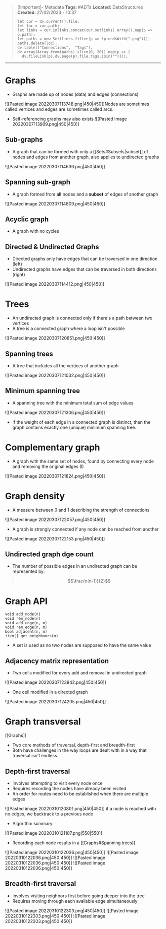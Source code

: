 > [!important]- Metadata
> **Tags:** #ADTs 
> **Located:** DataStructures
> **Created:** 27/02/2023 - 10:37
> ```dataviewjs
>let cur = dv.current().file;
>let loc = cur.path;
>let links = cur.inlinks.concat(cur.outlinks).array().map(p => p.path);
>let paths = new Set(links.filter(p => !p.endsWith(".png")));
>paths.delete(loc);
>dv.table(["Connections",  "Tags"], dv.array(Array.from(paths).slice(0, 20)).map(p => [
>   dv.fileLink(p),dv.page(p).file.tags.join("")]));
> ```

___
# Graphs

- Graphs are made up of nodes (data) and edges (connections)

![[Pasted image 20220307113748.png|450|450]]Nodes are sometimes called vertices and edges are sometimes called arcs.

- Self-referencing graphs may also exists
![[Pasted image 20220307113909.png|450|450]]


## Sub-graphs
- A graph that can be formed with only a [[Sets#Subsets|subset]] of nodes and edges from another graph, also applies to undirected graphs

![[Pasted image 20220307114636.png|450|450]] 

## Spanning sub-graph
- A graph formed from **all** nodes and a **subset** of edges of another graph

![[Pasted image 20220307114809.png|450|450]]

## Acyclic graph
- A graph with no cycles


## Directed & Undirected Graphs
- Directed graphs only have edges that can be traversed in one direction (left)
- Undirected graphs have edges that can be traversed in both directions (right)

![[Pasted image 20220307114412.png|450|450]]

# Trees
- An undirected graph is connected only if there's a path between two vertices
- A tree is a connected graph where a loop isn't possible

![[Pasted image 20220307120851.png|450|450]]

## Spanning trees
- A tree that includes all the vertices of another graph

![[Pasted image 20220307121032.png|450|450]]

## Minimum spanning tree
- A spanning tree with the minimum total sum of edge values

![[Pasted image 20220307121306.png|450|450]]

- If the weight of each edge in a connected graph is distinct, then the graph contains exactly one (unique) minimum spanning tree.

# Complementary graph
- A graph with the same set of nodes, found by connecting every node and removing the original edges (I)

![[Pasted image 20220307121824.png|450|450]]

# Graph density
- A measure between 0 and 1 describing the strength of connections

![[Pasted image 20220307122057.png|450|450]]

- A graph is strongly connected if any node can be reached from another

![[Pasted image 20220307122153.png|450|450]]

## Undirected graph dge count
- The number of possible edges in an undirected graph can be represented by:

>$$\frac{n(n-1)}{2}$$

# Graph API
```
void add_node(n)  
void rem_node(n)  
void add_edge(n, m)  
void rem_edge(n, m)  
bool adjacent(n, m)  
item[] get_neighbours(n)
```

- A set is used as no two nodes are supposed to have the same value

## Adjacency matrix representation
- Two cells modified for every add and removal in undirected graph

![[Pasted image 20220307123842.png|450|450]]

- One cell modified in a directed graph

![[Pasted image 20220307124205.png|450|450]]

# Graph transversal
[[Graphs]]
- Two core methods of traversal, depth-first and breadth-first
- Both have challenges in the way loops are dealt with in a way that traversal isn't endless

## Depth-first traversal
- Involves attempting to visit every node once
- Requires recording the nodes have already been visited
- An order for routes need to be established when there are multiple edges

![[Pasted image 20220310120801.png|450|450]]
if a node is reached with no edges, we backtrack to a previous node

- Algorithm summary

![[Pasted image 20220310121107.png|550|550]]

- Recording each node results in a [[Graphs#Spanning trees]]

![[Pasted image 20220310122036.png|450|450]]
![[Pasted image 20220310122036.png|450|450]]
![[Pasted image 20220310122036.png|450|450]]
![[Pasted image 20220310122036.png|450|450]]

## Breadth-first traversal
- Involves visiting neighbors first before going deeper into the tree
- Requires moving through each available edge simultaneously 

![[Pasted image 20220310122303.png|450|450]]
![[Pasted image 20220310122303.png|450|450]]
![[Pasted image 20220310122303.png|450|450]]

